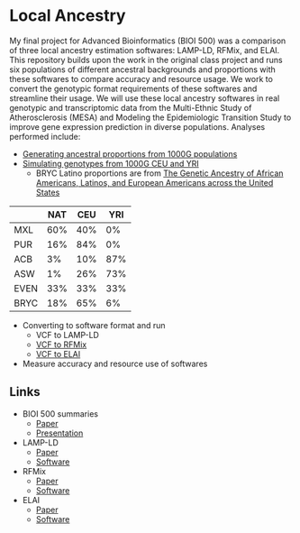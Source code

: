 # Local Ancestry

My final project for Advanced Bioinformatics (BIOI 500) was a comparison of three local ancestry estimation softwares: LAMP-LD, RFMix, and ELAI. This repository builds upon the work in the original class project and runs six populations of different ancestral backgrounds and proportions with these softwares to compare accuracy and resource usage. We work to convert the genotypic format requirements of these softwares and streamline their usage. We will use these local ancestry softwares in real genotypic and transcriptomic data from the Multi-Ethnic Study of Atherosclerosis (MESA) and Modeling the Epidemiologic Transition Study to improve gene expression prediction in diverse populations. Analyses performed include:

* [Generating ancestral proportions from 1000G populations](https://github.com/aandaleon/Local_Ancestry/blob/master/01_get_1000G_proportions.R)
* [Simulating genotypes from 1000G CEU and YRI](https://github.com/aandaleon/Local_Ancestry/blob/master/02_sample_refs.R)
   * BRYC Latino proportions are from [The Genetic Ancestry of African Americans, Latinos, and European Americans across the United States](https://www.ncbi.nlm.nih.gov/pmc/articles/PMC4289685/)
 
<center>

|      | NAT | CEU | YRI |
|------|-----|-----|-----|
| MXL  | 60% | 40% | 0%  |
| PUR  | 16% | 84% | 0% |
| ACB  | 3%  | 10% | 87% |
| ASW  | 1%  | 26% | 73% |
| EVEN | 33% | 33% | 33% |
| BRYC | 18% | 65% | 6%  |

</center>

* Converting to software format and run
  * VCF to LAMP-LD
  * [VCF to RFMix](https://github.com/aandaleon/Local_Ancestry/blob/master/04_RFMix.py)
  * [VCF to ELAI](https://github.com/aandaleon/Local_Ancestry/blob/master/05_ELAI.sh)
* Measure accuracy and resource use of softwares

## Links
* BIOI 500 summaries
  * [Paper](https://docs.google.com/document/d/1YVKdQc5WmQK9lJFTgaxiBgNVxHsKWZ4x_5nJwLcCf-Q/edit?usp=sharing)
  * [Presentation](https://docs.google.com/presentation/d/1LJXkkStQNTmNCr_zg6MTAqe_HDryur0adjWiqwoM06g/edit?usp=sharing)
* LAMP-LD 
  * [Paper](https://academic.oup.com/bioinformatics/article/28/10/1359/212139)
  * [Software](http://lamp.icsi.berkeley.edu/lamp/lampld/)
* RFMix 
  * [Paper](https://www.sciencedirect.com/science/article/pii/S0002929713002899?via%3Dihub)
  * [Software](https://sites.google.com/site/rfmixlocalancestryinference/)
* ELAI
  * [Paper](http://www.genetics.org/content/196/3/625.long)
  * [Software](http://www.haplotype.org/elai.html)

